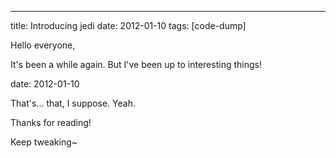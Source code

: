 ---
title: Introducing jedi
date: 2012-01-10
tags: [code-dump]

Hello everyone,

It's been a while again. But I've been up to interesting things!

date: 2012-01-10

That's... that, I suppose. Yeah.

Thanks for reading!

Keep tweaking~ 